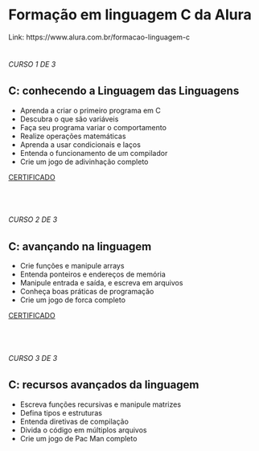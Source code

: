 <h1>Formação em linguagem C da Alura</h1>
Link: https://www.alura.com.br/formacao-linguagem-c

<br/>
<br/>

<h6>CURSO 1 DE 3</h6>
<h2>C: conhecendo a Linguagem das Linguagens</h2>

* Aprenda a criar o primeiro programa em C
* Descubra o que são variáveis
* Faça seu programa variar o comportamento
* Realize operações matemáticas
* Aprenda a usar condicionais e laços
* Entenda o funcionamento de um compilador
* Crie um jogo de adivinhação completo

[CERTIFICADO](https://cursos.alura.com.br/certificate/7ff9f554-57a8-4ccd-a875-c7832e7b3c73)

<br/>
<br/>

<h6>CURSO 2 DE 3</h6>
<h2>C: avançando na linguagem</h2>

- Crie funções e manipule arrays
- Entenda ponteiros e endereços de memória
- Manipule entrada e saída, e escreva em arquivos
- Conheça boas práticas de programação
- Crie um jogo de forca completo

[CERTIFICADO](https://cursos.alura.com.br/certificate/3c461e9e-f546-408e-94de-9213b883aa4d)

<br/>
<br/>

<h6>CURSO 3 DE 3</h6>
<h2>C: recursos avançados da linguagem</h2>

* Escreva funções recursivas e manipule matrizes
* Defina tipos e estruturas
* Entenda diretivas de compilação
* Divida o código em múltiplos arquivos
* Crie um jogo de Pac Man completo




 
 

